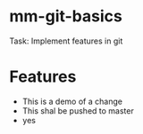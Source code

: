 # mm-git-basics
Task: Implement features in git

# Features
- This is a demo of a change
- This shal be pushed to master
- yes